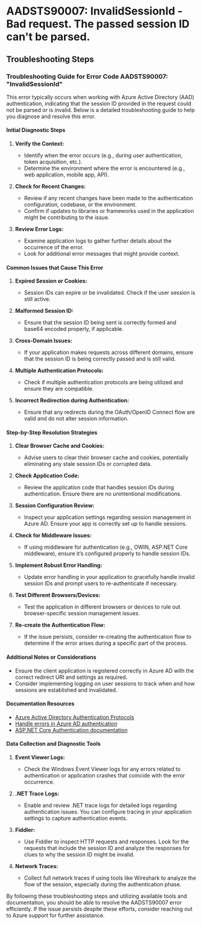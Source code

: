 
# AADSTS90007: InvalidSessionId - Bad request. The passed session ID can't be parsed.


## Troubleshooting Steps
### Troubleshooting Guide for Error Code AADSTS90007: "InvalidSessionId"

This error typically occurs when working with Azure Active Directory (AAD) authentication, indicating that the session ID provided in the request could not be parsed or is invalid. Below is a detailed troubleshooting guide to help you diagnose and resolve this error.

#### Initial Diagnostic Steps

1. **Verify the Context:**
   - Identify when the error occurs (e.g., during user authentication, token acquisition, etc.).
   - Determine the environment where the error is encountered (e.g., web application, mobile app, API).

2. **Check for Recent Changes:**
   - Review if any recent changes have been made to the authentication configuration, codebase, or the environment.
   - Confirm if updates to libraries or frameworks used in the application might be contributing to the issue.

3. **Review Error Logs:**
   - Examine application logs to gather further details about the occurrence of the error.
   - Look for additional error messages that might provide context.

#### Common Issues that Cause This Error

1. **Expired Session or Cookies:**
   - Session IDs can expire or be invalidated. Check if the user session is still active.

2. **Malformed Session ID:**
   - Ensure that the session ID being sent is correctly formed and base64 encoded properly, if applicable.

3. **Cross-Domain Issues:**
   - If your application makes requests across different domains, ensure that the session ID is being correctly passed and is still valid.

4. **Multiple Authentication Protocols:**
   - Check if multiple authentication protocols are being utilized and ensure they are compatible.

5. **Incorrect Redirection during Authentication:**
   - Ensure that any redirects during the OAuth/OpenID Connect flow are valid and do not alter session information.

#### Step-by-Step Resolution Strategies

1. **Clear Browser Cache and Cookies:**
   - Advise users to clear their browser cache and cookies, potentially eliminating any stale session IDs or corrupted data.

2. **Check Application Code:**
   - Review the application code that handles session IDs during authentication. Ensure there are no unintentional modifications.

3. **Session Configuration Review:**
   - Inspect your application settings regarding session management in Azure AD. Ensure your app is correctly set up to handle sessions.

4. **Check for Middleware Issues:**
   - If using middleware for authentication (e.g., OWIN, ASP.NET Core middleware), ensure it’s configured properly to handle session IDs.

5. **Implement Robust Error Handling:**
   - Update error handling in your application to gracefully handle invalid session IDs and prompt users to re-authenticate if necessary.

6. **Test Different Browsers/Devices:**
   - Test the application in different browsers or devices to rule out browser-specific session management issues.

7. **Re-create the Authentication Flow:**
   - If the issue persists, consider re-creating the authentication flow to determine if the error arises during a specific part of the process.

#### Additional Notes or Considerations

- Ensure the client application is registered correctly in Azure AD with the correct redirect URI and settings as required.
- Consider implementing logging on user sessions to track when and how sessions are established and invalidated.

#### Documentation Resources

- [Azure Active Directory Authentication Protocols](https://docs.microsoft.com/en-us/azure/active-directory/develop/authentication-scenarios)
- [Handle errors in Azure AD authentication](https://docs.microsoft.com/en-us/azure/active-directory/develop/errors)
- [ASP.NET Core Authentication documentation](https://docs.microsoft.com/en-us/aspnet/core/security/authentication/)

#### Data Collection and Diagnostic Tools

1. **Event Viewer Logs:** 
   - Check the Windows Event Viewer logs for any errors related to authentication or application crashes that coincide with the error occurrence.

2. **.NET Trace Logs:**
   - Enable and review .NET trace logs for detailed logs regarding authentication issues. You can configure tracing in your application settings to capture authentication events.

3. **Fiddler:**
   - Use Fiddler to inspect HTTP requests and responses. Look for the requests that include the session ID and analyze the responses for clues to why the session ID might be invalid.

4. **Network Traces:**
   - Collect full network traces if using tools like Wireshark to analyze the flow of the session, especially during the authentication phase.

By following these troubleshooting steps and utilizing available tools and documentation, you should be able to resolve the AADSTS90007 error efficiently. If the issue persists despite these efforts, consider reaching out to Azure support for further assistance.